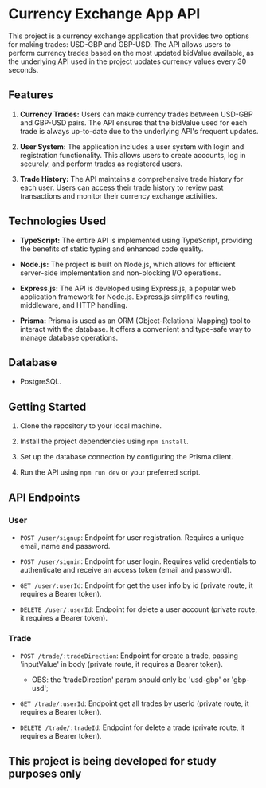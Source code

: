 # Currency Exchange App API

This project is a currency exchange application that provides two options for making trades: USD-GBP and GBP-USD. The API allows users to perform currency trades based on the most updated bidValue available, as the underlying API used in the project updates currency values every 30 seconds.

## Features

1. **Currency Trades:** Users can make currency trades between USD-GBP and GBP-USD pairs. The API ensures that the bidValue used for each trade is always up-to-date due to the underlying API's frequent updates.

2. **User System:** The application includes a user system with login and registration functionality. This allows users to create accounts, log in securely, and perform trades as registered users.

3. **Trade History:** The API maintains a comprehensive trade history for each user. Users can access their trade history to review past transactions and monitor their currency exchange activities.

## Technologies Used

- **TypeScript:** The entire API is implemented using TypeScript, providing the benefits of static typing and enhanced code quality.

- **Node.js:** The project is built on Node.js, which allows for efficient server-side implementation and non-blocking I/O operations.

- **Express.js:** The API is developed using Express.js, a popular web application framework for Node.js. Express.js simplifies routing, middleware, and HTTP handling.

- **Prisma:** Prisma is used as an ORM (Object-Relational Mapping) tool to interact with the database. It offers a convenient and type-safe way to manage database operations.

## Database

- PostgreSQL.

## Getting Started

1. Clone the repository to your local machine.

2. Install the project dependencies using `npm install`.

3. Set up the database connection by configuring the Prisma client.

4. Run the API using `npm run dev` or your preferred script.

## API Endpoints

### User
  - `POST /user/signup`: Endpoint for user registration. Requires a unique email, name and password.
  
  - `POST /user/signin`: Endpoint for user login. Requires valid credentials to authenticate and receive an access token (email and password).
  
  - `GET /user/:userId`: Endpoint for get the user info by id (private route, it requires a Bearer token).
  
  - `DELETE /user/:userId`: Endpoint for delete a user account (private route, it requires a Bearer token).

### Trade
  - `POST /trade/:tradeDirection`: Endpoint for create a trade, passing 'inputValue' in body (private route, it requires a Bearer token).
      - OBS: the 'tradeDirection' param should only be 'usd-gbp' or 'gbp-usd';

  - `GET /trade/:userId`: Endpoint get all trades by userId (private route, it requires a Bearer token).

  - `DELETE /trade/:tradeId`: Endpoint for delete a trade (private route, it requires a Bearer token).

## This project is being developed for study purposes only
